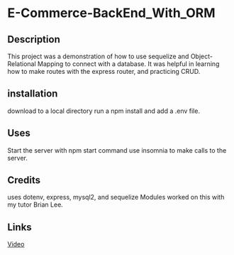 # E-Commerce-BackEnd_With_ORM

## Description

This project was a demonstration of how to use sequelize and Object-Relational Mapping to connect with a database.
It was helpful in learning how to make routes with the express router, and practicing CRUD.

## installation

download to a local directory
run a npm install and add a .env file.

## Uses

Start the server with npm start command
use insomnia to make calls to the server.

## Credits

uses dotenv, express, mysql2, and sequelize Modules
worked on this with my tutor Brian Lee.

## Links

[Video]()
